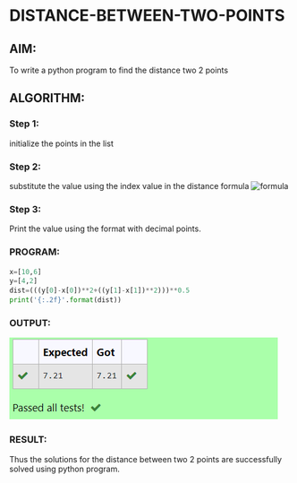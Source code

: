 # DISTANCE-BETWEEN-TWO-POINTS

## AIM:
To write a python program to find the distance two 2 points
## ALGORITHM:
### Step 1: 
initialize the points in the list
### Step 2: 
substitute the value using the index value in the distance formula  ![formula](/formula.jpg)
### Step 3: 
Print the value using the format with decimal points. 
### PROGRAM:
~~~py
x=[10,6]
y=[4,2]
dist=(((y[0]-x[0])**2+((y[1]-x[1])**2)))**0.5
print('{:.2f}'.format(dist))
~~~
### OUTPUT:
![distance between two points](/Screenshot%20(14).png)
### RESULT:
Thus the solutions for the distance between two 2 points are successfully
solved using python program.
